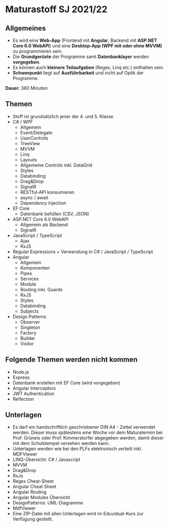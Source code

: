 # Maturastoff SJ 2021/22

## Allgemeines

- Es wird eine **Web-App** (Frontend mit **Angular**, Backend mit **ASP.NET Core 6.0 WebAPI**) und eine **Desktop-App (WPF mit oder ohne MVVM)** zu programmieren sein.
- Die **Grundgerüste** der Programme samt **Datenbanklayer** werden **vorgegeben**.
- Es können auch **kleinere Teilaufgaben** (Regex, Linq etc.) enthalten sein.
- **Schwerpunkt** liegt auf **Ausführbarkeit** und nicht auf Optik der Programme.

**Dauer:** 360 Minuten

## Themen

- Stoff ist grundsätzlich jener der 4. und 5. Klasse
- C# / WPF
  - Allgemein
  - Event/Delegate
  - UserControls
  - TreeView
  - MVVM
  - Linq
  - Layouts
  - Allgemeine Controls inkl. DataGrid
  - Styles
  - Databinding
  - Drag&Drop
  - SignalR
  - RESTful-API konsumieren
  - async / await
  - Dependency Injection
- EF Core
  - Datenbank befüllen (CSV, JSON)
- ASP.NET Core 6.0 WebAPI
  - Allgemein als Backend
  - SignalR
- JavaScript / TypeScript
  - Ajax
  - RxJS
- Regular Expressions + Verwendung in C# / JavaScript / TypeScript
- Angular
  - Allgemein
  - Komponenten
  - Pipes
  - Services
  - Module
  - Routing inkl. Guards
  - RxJS
  - Styles
  - Databinding
  - Subjects
- Design Patterns
  - Observer
  - Singleton
  - Factory
  - Builder
  - Visitor

## Folgende Themen werden nicht kommen

- Node.js
- Express
- Datenbank erstellen mit EF Core (wird vorgegeben)
- Angular Interceptors
- JWT Authentication
- Reflection

## Unterlagen

- Es darf ein handschriftlich geschriebener DIN A4 - Zettel verwendet werden.
Dieser muss spätestens eine Woche vor dem Maturatermin bei Prof. Grüneis oder Prof. Kimmerstorfer abgegeben werden,
damit dieser mit dem Schulstempel versehen werden kann.
- Unterlagen werden wie bei den PLFs elektronisch verteilt inkl. MDFViewer 
 - LINQ-Übersicht: C# / Javascript
 - MVVM
 - Drag&Drop
 - RxJs
 - Regex Cheat-Sheet
 - Angular Cheat Sheet
 - Angular Routing
 - Angular Modules Übersicht
 - DesignPatterns: UML-Diagramme
 - MdfViewer
- Eine ZIP-Datei mit allen Unterlagen wird im Eduvidual-Kurs zur Verfügung gestellt.
